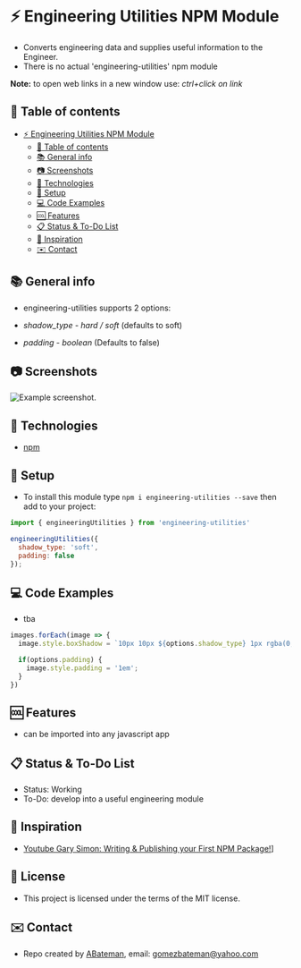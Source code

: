 # :zap: Engineering Utilities NPM Module

* Converts engineering data and supplies useful information to the Engineer.
* There is no actual 'engineering-utilities' npm module

**Note:** to open web links in a new window use: _ctrl+click on link_

## :page_facing_up: Table of contents

* [:zap: Engineering Utilities NPM Module](#zap-engineering-utilities-npm-module)
  * [:page_facing_up: Table of contents](#page_facing_up-table-of-contents)
  * [:books: General info](#books-general-info)
  * [:camera: Screenshots](#camera-screenshots)
  * [:signal_strength: Technologies](#signal_strength-technologies)
  * [:floppy_disk: Setup](#floppy_disk-setup)
  * [:computer: Code Examples](#computer-code-examples)
  * [:cool: Features](#cool-features)
  * [:clipboard: Status & To-Do List](#clipboard-status--to-do-list)
  * [:clap: Inspiration](#clap-inspiration)
  * [:envelope: Contact](#envelope-contact)

## :books: General info

* engineering-utilities supports 2 options:

* *shadow_type* - _hard / soft_ (defaults to soft)
* *padding* - _boolean_ (Defaults to false)

## :camera: Screenshots

![Example screenshot](./img/.png).

## :signal_strength: Technologies

* [npm](https://www.npmjs.com/)

## :floppy_disk: Setup

* To install this module type `npm i engineering-utilities --save` then add to your project:

```javascript
import { engineeringUtilities } from 'engineering-utilities'

engineeringUtilities({
  shadow_type: 'soft',
  padding: false
});
```

## :computer: Code Examples

* tba

```javascript
images.forEach(image => {
  image.style.boxShadow = `10px 10px ${options.shadow_type} 1px rgba(0,0,0,0.12)`;

  if(options.padding) {
    image.style.padding = '1em';
  }
})
```

## :cool: Features

* can be imported into any javascript app

## :clipboard: Status & To-Do List

* Status: Working
* To-Do: develop into a useful engineering module

## :clap: Inspiration

* [Youtube Gary Simon: Writing & Publishing your First NPM Package!](https://www.youtube.com/watch?v=4zzbNac6f6Q)]

## :file_folder: License

* This project is licensed under the terms of the MIT license.

## :envelope: Contact

* Repo created by [ABateman](https://github.com/AndrewJBateman), email: gomezbateman@yahoo.com
